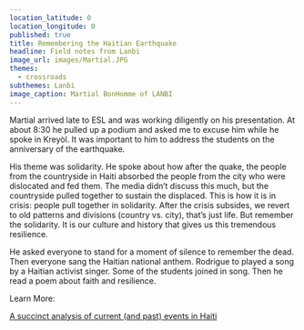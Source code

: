 ```yaml
---
location_latitude: 0
location_longitude: 0
published: true
title: Remembering the Haitian Earthquake
headline: Field notes from Lanbi
image_url: images/Martial.JPG
themes:
  - crossroads
subthemes: Lanbi
image_caption: Martial BonHomme of LANBI
---
```

Martial arrived late to ESL and was working diligently on his presentation. At about 8:30 he pulled up a podium and asked me to excuse him while he spoke in Kreyòl. It was important to him to address the students on the anniversary of the earthquake.  

His theme was solidarity.  He spoke about how after the quake, the people from the countryside in Haiti absorbed the people from the city who were dislocated and fed them. The media didn’t discuss this much, but the countryside pulled together to sustain the displaced. This is how it is in crisis: people pull together in solidarity. After the crisis subsides, we revert to old patterns and divisions (country vs. city), that’s just life. But remember the solidarity. It is our culture and history that gives us this tremendous resilience.   

He asked everyone to stand for a moment of silence to remember the dead. Then everyone sang the Haitian national anthem. Rodrigue to played a song by a Haitian activist singer. Some of the students joined in song. Then he read a poem about faith and resilience.  

Learn More:  

[A succinct analysis of current (and past) events in Haiti](http://www.slate.com/articles/news_and_politics/politics/2016/09/the_truth_about_the_clintons_and_haiti.html)
